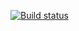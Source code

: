 [![Build status](https://ci.appveyor.com/api/projects/status/apa8rbmwq5e08trl?svg=true)](https://ci.appveyor.com/project/KlychevskayaKate/api-ci)

